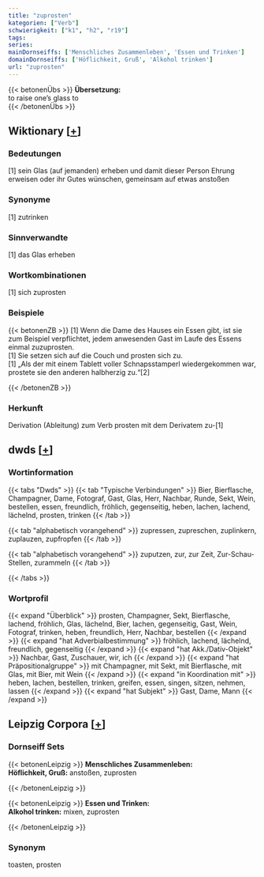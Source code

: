 ```yaml
---
title: "zuprosten"
kategorien: ["Verb"]
schwierigkeit: ["k1", "h2", "r19"]
tags:
series:
mainDornseiffs: ['Menschliches Zusammenleben', 'Essen und Trinken']
domainDornseiffs: ['Höflichkeit, Gruß', 'Alkohol trinken']
url: "zuprosten"
---
```


{{< betonenÜbs >}}
**Übersetzung:**  
to raise one’s glass to  
{{< /betonenÜbs >}}

## Wiktionary [[+](https://de.wiktionary.org/wiki/zuprosten)]

### Bedeutungen
[1] sein Glas (auf jemanden) erheben und damit dieser Person Ehrung erweisen oder ihr Gutes wünschen, gemeinsam auf etwas anstoßen  

### Synonyme
[1] zutrinken  

### Sinnverwandte
[1] das Glas erheben  

### Wortkombinationen
[1] sich zuprosten  

### Beispiele
{{< betonenZB >}}
[1] Wenn die Dame des Hauses ein Essen gibt, ist sie zum Beispiel verpflichtet, jedem anwesenden Gast im Laufe des Essens einmal zuzuprosten.  
[1] Sie setzen sich auf die Couch und prosten sich zu.  
[1] „Als der mit einem Tablett voller Schnapsstamperl wiedergekommen war, prostete sie den anderen halbherzig zu.“[2]  

{{< /betonenZB >}}
### Herkunft
Derivation (Ableitung) zum Verb prosten mit dem Derivatem zu-[1]  



## dwds [[+](https://www.dwds.de/wb/zuprosten)]

### Wortinformation
{{< tabs "Dwds" >}}
{{< tab "Typische Verbindungen" >}}
Bier, Bierflasche, Champagner, Dame, Fotograf, Gast, Glas, Herr, Nachbar, Runde, Sekt, Wein, bestellen, essen, freundlich, fröhlich, gegenseitig, heben, lachen, lachend, lächelnd, prosten, trinken
{{< /tab >}}

{{< tab "alphabetisch vorangehend" >}}
zupressen, zupreschen, zuplinkern, zuplauzen, zupfropfen
{{< /tab >}}

{{< tab "alphabetisch vorangehend" >}}
zuputzen, zur, zur Zeit, Zur-Schau-Stellen, zurammeln
{{< /tab >}}

{{< /tabs >}}

### Wortprofil
{{< expand "Überblick" >}} prosten, Champagner, Sekt, Bierflasche, lachend, fröhlich, Glas, lächelnd, Bier, lachen, gegenseitig, Gast, Wein, Fotograf, trinken, heben, freundlich, Herr, Nachbar, bestellen {{< /expand >}}
{{< expand "hat Adverbialbestimmung" >}} fröhlich, lachend, lächelnd, freundlich, gegenseitig {{< /expand >}}
{{< expand "hat Akk./Dativ-Objekt" >}} Nachbar, Gast, Zuschauer, wir, ich {{< /expand >}}
{{< expand "hat Präpositionalgruppe" >}} mit Champagner, mit Sekt, mit Bierflasche, mit Glas, mit Bier, mit Wein {{< /expand >}}
{{< expand "in Koordination mit" >}} heben, lachen, bestellen, trinken, greifen, essen, singen, sitzen, nehmen, lassen {{< /expand >}}
{{< expand "hat Subjekt" >}} Gast, Dame, Mann {{< /expand >}}

## Leipzig Corpora [[+](https://corpora.uni-leipzig.de/en/res?word=zuprosten&corpusId=deu_newscrawl-public_2018)]

### Dornseiff Sets
{{< betonenLeipzig >}}
**Menschliches Zusammenleben:**  
**Höflichkeit, Gruß:** anstoßen, zuprosten  

{{< /betonenLeipzig >}}


{{< betonenLeipzig >}}
**Essen und Trinken:**  
**Alkohol trinken:** mixen, zuprosten  

{{< /betonenLeipzig >}}

### Synonym
toasten, prosten


